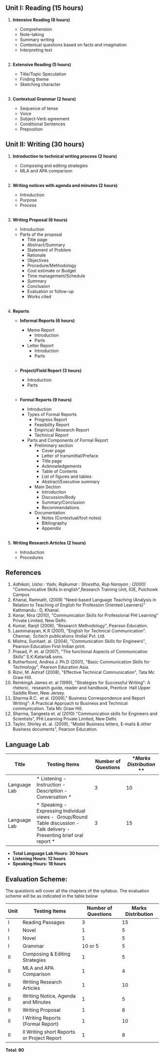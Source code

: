 ## **Unit I: Reading (15 hours)**

1. **Intensive Reading (8 hours)**
    * Comprehension
    * Note-taking
    * Summary writing
    * Contextual questions based on facts and imagination
    * Interpreting text
    
    <br>

2. **Extensive Reading (5 hours)**
    * Title/Topic Speculation
    * Finding theme
    * Sketching character
    
    <br>

3. **Contextual Grammar (2 hours)**
    * Sequence of tense
    * Voice
    * Subject-Verb agreement
    * Conditional Sentences
    * Preposition


## **Unit II: Writing (30 hours)**

1. **Introduction to technical writing process (2 hours)**
    * Composing and editing strategies
    * MLA and APA comparison
    
    <br>

2. **Writing notices with agenda and minutes (2 hours)**
    * Introduction
    * Purpose
    * Process
    
    <br>

3. **Writing Proposal (6 hours)**
    * Introduction
    * Parts of the proposal
        * Title page
        * Abstract/Summary
        * Statement of Problem
        * Rationale
        * Objectives
        * Procedure/Methodology
        * Cost estimate or Budget
        * Time management/Schedule
        * Summary
        * Conclusion
        * Evaluation or follow-up
        * Works cited
    
    <br>

4. **Reports**
    * **Informal Reports (6 hours)**
        * Memo Report
            * Introduction
            * Parts
        * Letter Report
            * Introduction
            * Parts
    
        <br>

    * **Project/Field Report (3 hours)**
        * Introduction
        * Parts
    
        <br>

    * **Formal Reports (9 hours)**
        * Introduction
        * Types of Formal Reports
            * Progress Report
            * Feasibility Report
            * Empirical/ Research Report
            * Technical Report
        * Parts and Components of Formal Report
            * Preliminary section
                * Cover page
                * Letter of transmittal/Preface
                * Title page
                * Acknowledgements
                * Table of Contents
                * List of figures and tables
                * Abstract/Executive summary
            * Main Section
                * Introduction
                * Discussion/Body
                * Summary/Conclusion
                * Recommendations
            * Documentation
                * Notes (Contextual/foot notes)
                * Bibliography
                * Appendix
    
    <br>

5. **Writing Research Articles (2 hours)**
    * Introduction
    * Procedures


## **References**

1. *Adhikari, Usha : Yadv, Rajkumar : Shrestha, Rup Narayan ; (2000)* "Communicative Skills in english",Research Training Unit, IOE, Pulchowk Campus
2. Khanal, Ramnath, (2008) "Need-based Language Teaching (Analysis in Relation to Teaching of English for Profession Oriented Learners)" Kathmandu : D, Khanal.
3. Konar, Nira (2010), "Communication Skills for Professional PHI Learning" Private Limited, New Delhi.
4. Kumar, Ranjit (2006), "Research Methodology", Pearson Education. 
5. Laxminarayan, K.R (2001), "English for Technical Communication". Chennai;  Scitech publications (India) Pvt. Ltd.  
6. Mishra, Sunitaet. al. (2004), "Communication Skills for Engineers", Pearson Education First Indian print.
7. Prasad, P. et. al (2007), "The functional Aspects of Communication Skills" S.K.Kataria&amp; sons.
8. Rutherfoord, Andrea J. Ph.D (2001), "Basic Communication Skills for Technology", Pearson Education Asia.
9. Rizvi, M. Ashraf (2008), "Effective Technical Communication", Tata Mc Graw Hill.
10. ReinkingA James et. al (1999), &quot;Strategies for Successful Writing&quot;: A rhetoric,  research guide, reader and handbook, Prentice  Hall Upper Saddle River, New Jersey. 
11. Sharma R.C.  et al. (2009),&quot; Business Correspondence and Report Writing&quot;: A  Practical Approach to Business and Technical     communication. Tata Mc Graw Hill.
12. Sharma, Sangeeta et. al (2010)  &quot;Communication skills for Engineers and  Scientists&quot;, PHI Learning Private Limited, New Delhi. 
13. Taylor, Shirley et. al. (2009), &quot;Model Business letters, E-mails &amp;  other  Business documents&quot;, Pearson  Education.


## **Language Lab**

| **Title**    | **Testing Items**                                                                                                             | **Number of Questions** | **Marks Distribution* ** |
| ------------ | ----------------------------------------------------------------------------------------------------------------------------- | ----------------------- | ------------------------ |
| Language Lab | * Listening  - Instruction - Description - Conversation *                                                                     | 3                       | 10                       |
| Language Lab | * Speaking  - Expressing Individual views  -  Group/Round Table discussion  - Talk delivery  - Presenting brief oral report * | 3                       | 15                       |

* **Total Language Lab Hours: 30 hours** 
* **Listening Hours: 12 hours**
* **Speaking Hours: 18 hours**

## **Evaluation Scheme:**

The questions will cover all the chapters of the syllabus. The evaluation scheme will be as indicated in the table below

| **Unit** | **Testing Items**                          | **Number of Questions** | **Marks Distribution** |
| -------- | ------------------------------------------ | ----------------------- | ---------------------- |
| I        | Reading Passages                           | 3                       | 15                     |
| I        | Novel                                      | 1                       | 5                      |
| I        | Novel                                      | 1                       | 5                      |
| I        | Grammar                                    | 10 or 5                 | 5                      |
| II       | Composing &amp; Editing Strategies         | 1                       | 5                      |
| II       | MLA and APA Comparison                     | 1                       | 4                      |
| II       | Writing Research Articles                  | 1                       | 10                     |
| II       | Writing Notice, Agenda and Minutes         | 1                       | 5                      |
| II       | Writing Proposal                           | 1                       | 8                      |
| II       | I Writing Reports (Formal Report)          | 1                       | 10                     |
| II       | II Writing short Reports or Project Report | 1                       | 8                      |

**Total: 80**
